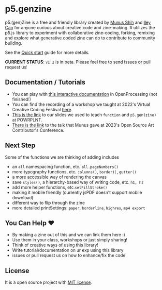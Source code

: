 # p5.genzine

p5.(gen)Zine is a free and friendly library created by [Munus Shih](https://munusshih.com) and [Iley Cao](https://www.ileycao.com/) for anyone curious about creative code and zine-making. It utilizes the p5.js library to experiment with collaborative zine-coding, forking, remixing and explore what generative coded zine can do to contribute to community building.

See the [Quick start](quickstart.md) guide for more details.

**CURRENT STATUS**: `v1.2` is in beta. Please feel free to send issues or pull request us!

## Documentation / Tutorials
- You can play with [this interactive documentation]() in OpenProcessing (not finished!)
- You can find the recording of a workshop we taught at 2022's Virtual Creative Coding Festival [here](https://www.youtube.com/watch?v=lAQc3Ij3O8k&ab_channel=ProcessingFoundation).
- [This is the link](https://docs.google.com/presentation/d/1EJhxkK4Y07TfD7r6gUuXITqdYWmzFHE_BbPqNvFViuM/edit?usp=sharing) to our slides we used to teach `function` and `p5.gen(zine)` at POWRPLNT.
- [There is the link](https://docs.google.com/presentation/d/1VEQN4Ro4POYxDtKL6aLBGOjlln6rnFerCH_ebJS2VUE/edit?usp=sharing) to the talk that Munus gave at 2023's Open Source Art Contributor's Conference.

## Next Step

Some of the functions we are thinking of adding includes
- an `all` namespacing function, etc. `all.pageNumbers()`
- more typography functions, etc. `columns()`, `border()`, `gutter()`
- a more accessible way of rendering the canvas
- save `styles()`, a hierarchy-based way of writing code, etc. `h1, h2`
- add more helper functions, etc.`setFillStroke()`
- making it mobile friendly (currently jsPDF doesn't support mobile download)
- different way to flip through the zine
- more detailed printSettings: `paper`, `borderline`, `highres`, `mp4 export`


## You Can Help :heart:

- By making a zine out of this and we can link them here :)
- Use them in your class, workshops or just simply sharing!
- Think of creative ways of using this library!
- Write tutorial/documentation on ur exp using this library
- issues or pull request us on how to enhance/fix the code

## License

It is a open source project with [MIT license](https://github.com/munusshih/p5.genzine/blob/main/LICENSE).